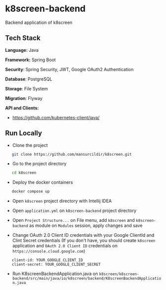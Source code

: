 # k8screen-backend

Backend application of k8screen

## Tech Stack

**Language:** Java

**Framework:** Spring Boot

**Security**: Spring Security, JWT, Google OAuth2 Authentication

**Database**: PostgreSQL

**Storage**: File System

**Migration**: Flyway

**API and Clients:**
- https://github.com/kubernetes-client/java/

## Run Locally

- Clone the project

```bash
   git clone https://github.com/mansurcildir/k8screen.git
```

- Go to the project directory

```bash
   cd k8screen
```

- Deploy the docker containers

```bash
   docker compose up
```

- Open ``k8screen`` project directory with Intellij IDEA

- Open ``application.yml`` on ``k8screen-backend`` project directory

- Open ``Project Structure...`` on File menu, add  ``k8screen`` and ``k8screen-backend`` as module on  ``Modules`` session, apply changes and save

- Change OAuth 2.0 Client ID credentials with your Google ClientId and Clint Secret credentials (If you don't have, you should create ``k8screen`` application and ``OAuth 2.0 Client ID`` credentials on ``https://console.cloud.google.com``)
```
   client-id: YOUR_GOOGLE_CLIENT_ID
   client-secret: YOUR_GOOGLE_CLIENT_SECRET
```

- Run K8screenBackendApplication.java on ``k8screen/k8screen-backend/src/main/java/io/k8screen/backend/K8screenBackendApplication.java``
